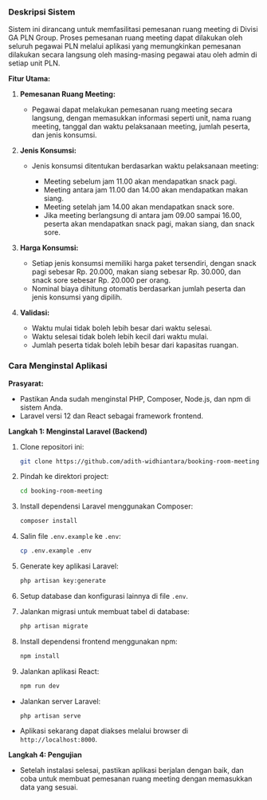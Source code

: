 ### Deskripsi Sistem

Sistem ini dirancang untuk memfasilitasi pemesanan ruang meeting di Divisi GA PLN Group. Proses pemesanan ruang meeting dapat dilakukan oleh seluruh pegawai PLN melalui aplikasi yang memungkinkan pemesanan dilakukan secara langsung oleh masing-masing pegawai atau oleh admin di setiap unit PLN.

**Fitur Utama:**

1. **Pemesanan Ruang Meeting:**

    * Pegawai dapat melakukan pemesanan ruang meeting secara langsung, dengan memasukkan informasi seperti unit, nama ruang meeting, tanggal dan waktu pelaksanaan meeting, jumlah peserta, dan jenis konsumsi.

2. **Jenis Konsumsi:**

    * Jenis konsumsi ditentukan berdasarkan waktu pelaksanaan meeting:

        * Meeting sebelum jam 11.00 akan mendapatkan snack pagi.
        * Meeting antara jam 11.00 dan 14.00 akan mendapatkan makan siang.
        * Meeting setelah jam 14.00 akan mendapatkan snack sore.
        * Jika meeting berlangsung di antara jam 09.00 sampai 16.00, peserta akan mendapatkan snack pagi, makan siang, dan snack sore.

3. **Harga Konsumsi:**

    * Setiap jenis konsumsi memiliki harga paket tersendiri, dengan snack pagi sebesar Rp. 20.000, makan siang sebesar Rp. 30.000, dan snack sore sebesar Rp. 20.000 per orang.
    * Nominal biaya dihitung otomatis berdasarkan jumlah peserta dan jenis konsumsi yang dipilih.

4. **Validasi:**

    * Waktu mulai tidak boleh lebih besar dari waktu selesai.
    * Waktu selesai tidak boleh lebih kecil dari waktu mulai.
    * Jumlah peserta tidak boleh lebih besar dari kapasitas ruangan.

### Cara Menginstal Aplikasi

**Prasyarat:**

* Pastikan Anda sudah menginstal PHP, Composer, Node.js, dan npm di sistem Anda.
* Laravel versi 12 dan React sebagai framework frontend.

**Langkah 1: Menginstal Laravel (Backend)**

1. Clone repositori ini:

   ```bash
   git clone https://github.com/adith-widhiantara/booking-room-meeting
   ```

2. Pindah ke direktori project:

   ```bash
   cd booking-room-meeting
   ```

3. Install dependensi Laravel menggunakan Composer:

   ```bash
   composer install
   ```

4. Salin file `.env.example` ke `.env`:

   ```bash
   cp .env.example .env
   ```

5. Generate key aplikasi Laravel:

   ```bash
   php artisan key:generate
   ```

6. Setup database dan konfigurasi lainnya di file `.env`.

7. Jalankan migrasi untuk membuat tabel di database:

   ```bash
   php artisan migrate
   ```

2. Install dependensi frontend menggunakan npm:

   ```bash
   npm install
   ```

3. Jalankan aplikasi React:

   ```bash
   npm run dev
   ```

* Jalankan server Laravel:

  ```bash
  php artisan serve
  ```

* Aplikasi sekarang dapat diakses melalui browser di `http://localhost:8000`.

**Langkah 4: Pengujian**

* Setelah instalasi selesai, pastikan aplikasi berjalan dengan baik, dan coba untuk membuat pemesanan ruang meeting dengan memasukkan data yang sesuai.
